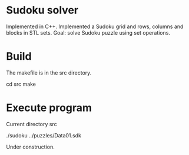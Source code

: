 Sudoku solver
=============

Implemented in C++. 
Implemented a Sudoku grid and rows, columns and blocks in STL sets.
Goal: solve Sudoku puzzle using set operations.

Build
=====

The makefile is in the src directory.

cd src
make

Execute program
===============

Current directory src

./sudoku ../puzzles/Data01.sdk


Under construction.
